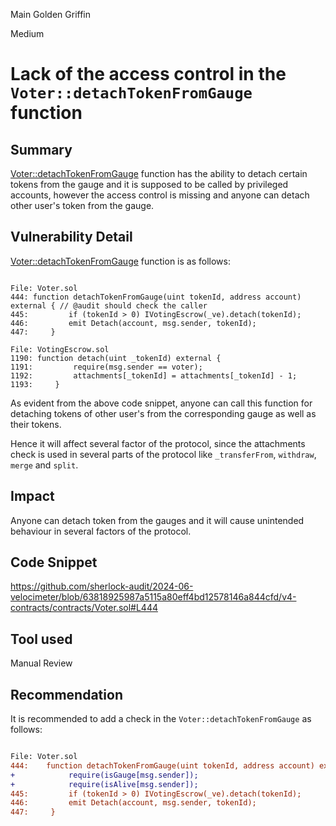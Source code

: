 Main Golden Griffin

Medium

# Lack of the access control in the `Voter::detachTokenFromGauge` function

## Summary

[Voter::detachTokenFromGauge](https://github.com/sherlock-audit/2024-06-velocimeter/blob/63818925987a5115a80eff4bd12578146a844cfd/v4-contracts/contracts/Voter.sol#L444) function has the ability to detach certain tokens from the gauge and it is supposed to be called by privileged accounts, however the access control is missing and anyone can detach other user's token from the gauge.

## Vulnerability Detail

[Voter::detachTokenFromGauge](https://github.com/sherlock-audit/2024-06-velocimeter/blob/63818925987a5115a80eff4bd12578146a844cfd/v4-contracts/contracts/Voter.sol#L444) function is as follows:

```solidity

File: Voter.sol
444: function detachTokenFromGauge(uint tokenId, address account) external { // @audit should check the caller
445:         if (tokenId > 0) IVotingEscrow(_ve).detach(tokenId);
446:         emit Detach(account, msg.sender, tokenId);
447:     }

File: VotingEscrow.sol
1190: function detach(uint _tokenId) external {
1191:         require(msg.sender == voter);
1192:         attachments[_tokenId] = attachments[_tokenId] - 1;
1193:     }

```

As evident from the above code snippet, anyone can call this function for detaching tokens of other user's from the corresponding gauge as well as their tokens.

Hence it will affect several factor of the protocol, since the attachments check is used in several parts of the protocol like `_transferFrom`, `withdraw`, `merge` and `split`.


## Impact

Anyone can detach token from the gauges and it will cause unintended behaviour in several factors of the protocol.

## Code Snippet

https://github.com/sherlock-audit/2024-06-velocimeter/blob/63818925987a5115a80eff4bd12578146a844cfd/v4-contracts/contracts/Voter.sol#L444

## Tool used

Manual Review

## Recommendation

It is recommended to add a check in the `Voter::detachTokenFromGauge` as follows:

```diff

File: Voter.sol
444:    function detachTokenFromGauge(uint tokenId, address account) external { 
+            require(isGauge[msg.sender]);
+            require(isAlive[msg.sender]);   
445:         if (tokenId > 0) IVotingEscrow(_ve).detach(tokenId); 
446:         emit Detach(account, msg.sender, tokenId);
447:     }


```
